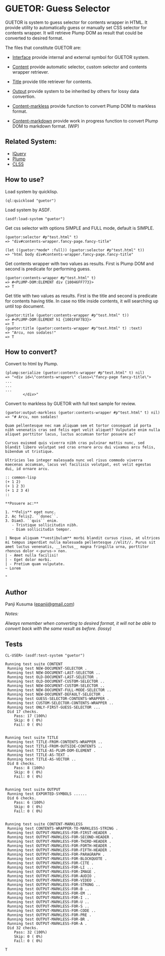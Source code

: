 GUETOR: Guess Selector
======================

GUETOR is system to guess selector for contents wrapper in HTML.
It provide utility to automatically guess or manually set CSS selector for contents wrapper.
It will retrieve Plump DOM as result that could be converted to desired format.

The files that constitute GUETOR are:

* [Interface](interface.lisp)
  provide internal and external symbol for GUETOR system.

* [Content](content.lisp)
  provide automatic selector, custom selector and contents wrapper retriever.

* [Title](title.lisp)
  provide title retriever for contents.

* [Output](output.lisp)
  provide system to be inherited by others for lossy data convertion.

* [Content-markless](content-markless.lisp)
  provide function to convert Plump DOM to markless format.

* [Content-markdown](content-markdown.lisp)
  provide work in progress function to convert Plump DOM to markdown format. (WIP)

Related System:
----------------

* [lQuery](https://shinmera.github.io/lquery)
* [Plump](https://shinmera.github.io/plump)
* [CLSS](https://shinmera.github.io/CLSS)

How to use?
-----------

Load system by quicklisp.

``` common-lisp
(ql:quickload "guetor")
```

Load system by ASDF.

``` common-lisp
(asdf:load-system "guetor")
```

Get css selector with options SIMPLE and FULL mode, default is SIMPLE.

``` common-lisp
(guetor:selector #p"test.html" t)
=> "div#contents-wrapper.fancy-page.fancy-title"

(let ((guetor:*mode* :full)) (guetor:selector #p"test.html" t))
=> "html body div#contents-wrapper.fancy-page.fancy-title"
```

Get contents wrapper with two values as results. First is Plump DOM and second is predicate for performing guess.

``` common-lisp
(guetor:contents-wrapper #p"test.html" t)
=> #<PLUMP-DOM:ELEMENT div {10046FF773}>
=> T
```

Get title with two values as results. First is the title and second is predicate for contents having title. In case no title inside contents, it will searching up until top document.

``` common-lisp
(guetor:title (guetor:contents-wrapper #p"test.html" t))
=> #<PLUMP-DOM:ELEMENT h1 {1001FAF783}>
=> T
(guetor:title (guetor:contents-wrapper #p"test.html" t) :text)
=> "Arcu, non sodales!"
=> T
```

How to convert?
---------------

Convert to html by Plump.

``` common-lisp
(plump:serialize (guetor:contents-wrapper #p"test.html" t) nil)
=> "<div id=\"contents-wrapper\" class=\"fancy-page fancy-title\">
...
...
...
        </div>"
```

Convert to markless by GUETOR with full text sample for review.

``` common-lisp
(guetor:output-markless (guetor:contents-wrapper #p"test.html" t) nil)
=> "# Arcu, non sodales!

Quam pellentesque nec nam aliquam sem et tortor consequat id porta nibh venenatis cras sed felis eget velit aliquet? Vulputate enim nulla aliquet porttitor lacus, luctus accumsan tortor posuere ac?

Cursus euismod quis viverra nibh cras pulvinar mattis nunc, sed blandit libero volutpat sed cras ornare arcu dui vivamus arcu felis, bibendum ut tristique.

Ultricies leo integer malesuada nunc vel risus commodo viverra maecenas accumsan, lacus vel facilisis volutpat, est velit egestas dui, id ornare arcu.

:: common-lisp
(+ 1 2)
(+ 1 2 3)
(+ 1 2 3 4)
::

**Posuere ac:**

1. **Felis** eget nunc.
2. Ac felis2. ``donec``.
3. Diam3. ``quis`` enim.
   - Tristique sollicitudin nibh.
   - Diam sollicitudin tempor.

| Neque aliquam **vestibulum** morbi blandit cursus risus, at ultrices mi tempus imperdiet nulla malesuada pellentesque //elit//. Purus sit amet luctus venenatis, __lectus__ magna fringilla urna, porttitor rhoncus dolor <-purus-> non.
| - Amet nulla facilisi!
| - Eget dolor morbi.
| - Pretium quam vulputate.
~ Lorem

"
```

Author
------

Panji Kusuma (epanji@gmail.com)

_Notes:_

_Always remember when converting to desired format, it will not be able to convert back with the same result as before. (lossy)_

Tests
-----

``` common-lisp
CL-USER> (asdf:test-system "guetor")

Running test suite CONTENT
 Running test NEW-DOCUMENT-SELECTOR .
 Running test NEW-DOCUMENT-LAST-SELECTOR ..
 Running test OLD-DOCUMENT-LAST-SELECTOR .
 Running test OLD-DOCUMENT-CUSTOM-SELECTOR ..
 Running test NEW-DOCUMENT-CUSTOM-SELECTOR ..
 Running test NEW-DOCUMENT-FULL-MODE-SELECTOR ..
 Running test NEW-DOCUMENT-DEFAULT-SELECTOR .
 Running test GUESS-SELECTOR-CONTENTS-WRAPPER .
 Running test CUSTOM-SELECTOR-CONTENTS-WRAPPER ..
 Running test ONLY-FIRST-GUESS-SELECTOR ...
 Did 17 checks.
    Pass: 17 (100%)
    Skip: 0 ( 0%)
    Fail: 0 ( 0%)


Running test suite TITLE
 Running test TITLE-FROM-CONTENTS-WRAPPER ..
 Running test TITLE-FROM-OUTSIDE-CONTENTS ..
 Running test TITLE-AS-PLUM-DOM-ELEMENT .
 Running test TITLE-AS-TEXT .
 Running test TITLE-AS-VECTOR ..
 Did 8 checks.
    Pass: 8 (100%)
    Skip: 0 ( 0%)
    Fail: 0 ( 0%)


Running test suite OUTPUT
 Running test EXPORTED-SYMBOLS ......
 Did 6 checks.
    Pass: 6 (100%)
    Skip: 0 ( 0%)
    Fail: 0 ( 0%)


Running test suite CONTENT-MARKLESS
 Running test CONTENTS-WRAPPER-TO-MARKLESS-STRING .
 Running test OUTPUT-MARKLESS-FOR-FIRST-HEADER .
 Running test OUTPUT-MARKLESS-FOR-SECOND-HEADER .
 Running test OUTPUT-MARKLESS-FOR-THIRD-HEADER .
 Running test OUTPUT-MARKLESS-FOR-FORTH-HEADER .
 Running test OUTPUT-MARKLESS-FOR-FIFTH-HEADER .
 Running test OUTPUT-MARKLESS-FOR-PARAGRAPH .
 Running test OUTPUT-MARKLESS-FOR-BLOCKQUOTE .
 Running test OUTPUT-MARKLESS-FOR-CITE .
 Running test OUTPUT-MARKLESS-FOR-LI ...
 Running test OUTPUT-MARKLESS-FOR-IMAGE .
 Running test OUTPUT-MARKLESS-FOR-AUDIO .
 Running test OUTPUT-MARKLESS-FOR-VIDEO .
 Running test OUTPUT-MARKLESS-FOR-STRONG ..
 Running test OUTPUT-MARKLESS-FOR-B ..
 Running test OUTPUT-MARKLESS-FOR-EM ..
 Running test OUTPUT-MARKLESS-FOR-I ..
 Running test OUTPUT-MARKLESS-FOR-U ..
 Running test OUTPUT-MARKLESS-FOR-S ..
 Running test OUTPUT-MARKLESS-FOR-CODE ..
 Running test OUTPUT-MARKLESS-FOR-PRE .
 Running test OUTPUT-MARKLESS-FOR-BR .
 Running test OUTPUT-MARKLESS-FOR-A .
 Did 32 checks.
    Pass: 32 (100%)
    Skip: 0 ( 0%)
    Fail: 0 ( 0%)

T
```